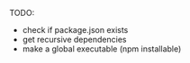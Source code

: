 TODO:
 - check if package.json exists
 - get recursive dependencies
 - make a global executable (npm installable)
